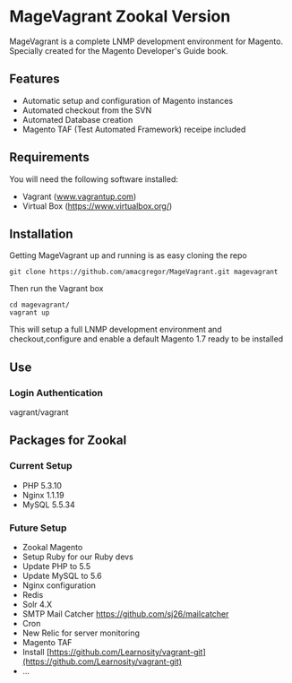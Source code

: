 MageVagrant Zookal Version
==========================

MageVagrant is a complete LNMP development environment for Magento. Specially created for the
Magento Developer's Guide book.

## Features

- Automatic setup and configuration of Magento instances
- Automated checkout from the SVN
- Automated Database creation
- Magento TAF (Test Automated Framework) receipe included

## Requirements

You will need the following software installed:

- Vagrant (www.vagrantup.com)
- Virtual Box (https://www.virtualbox.org/)


## Installation

Getting MageVagrant up and running is as easy cloning the repo

````git clone https://github.com/amacgregor/MageVagrant.git magevagrant````

Then run the Vagrant box

````
cd magevagrant/
vagrant up
````

This will setup a full LNMP development environment and checkout,configure and enable a
default Magento 1.7 ready to be installed

## Use

### Login Authentication
vagrant/vagrant

## Packages for Zookal

### Current Setup

- PHP 5.3.10
- Nginx 1.1.19
- MySQL 5.5.34

### Future Setup

- Zookal Magento
- Setup Ruby for our Ruby devs
- Update PHP to 5.5
- Update MySQL to 5.6
- Nginx configuration
- Redis
- Solr 4.X
- SMTP Mail Catcher https://github.com/sj26/mailcatcher
- Cron
- New Relic for server monitoring
- Magento TAF
- Install [https://github.com/Learnosity/vagrant-git](https://github.com/Learnosity/vagrant-git)
- ...